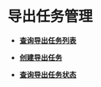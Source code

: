 # 导出任务管理<a name="modelarts_04_0345"></a>

-   **[查询导出任务列表](查询导出任务列表.md)**  

-   **[创建导出任务](创建导出任务.md)**  

-   **[查询导出任务状态](查询导出任务状态.md)**  


